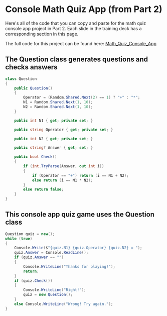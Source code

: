 # Console Math Quiz App (from Part 2)

Here's all of the code that you can copy and paste for the math quiz console app project in Part 2. Each slide in the training deck has a corresponding section in this page. 

The full code for this project can be found here: [Math_Quiz_Console_App](https://github.com/andrewstellman/blazor-training/tree/main/Code/Math_Quiz_Console_App)

## The Question class generates questions and checks answers

```c#
class Question
{
    public Question()
    {
        Operator = (Random.Shared.Next(2) == 1) ? "+" : "*";
        N1 = Random.Shared.Next(1, 10);
        N2 = Random.Shared.Next(1, 10);
    }

    public int N1 { get; private set; }

    public string Operator { get; private set; }

    public int N2 { get; private set; }

    public string? Answer { get; set; }

    public bool Check()
    {
        if (int.TryParse(Answer, out int i))
        {
            if (Operator == "+") return (i == N1 + N2);
            else return (i == N1 * N2);
        }
        else return false;
    }
}
```

## This console app quiz game uses the Question class

```c#
Question quiz = new();
while (true)
{
    Console.Write($"{quiz.N1} {quiz.Operator} {quiz.N2} = ");
    quiz.Answer = Console.ReadLine();
    if (quiz.Answer == "")
    {
        Console.WriteLine("Thanks for playing!");
        return;
    }
    if (quiz.Check())
    {
        Console.WriteLine("Right!");
        quiz = new Question();
    }
    else Console.WriteLine("Wrong! Try again.");
}
```

## 
